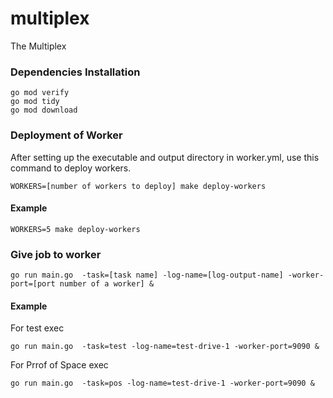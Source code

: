 # multiplex
The Multiplex

### Dependencies Installation
```
go mod verify 
go mod tidy
go mod download
```

### Deployment of Worker
After setting up the executable and output directory in worker.yml, 
use this command to deploy workers.

```
WORKERS=[number of workers to deploy] make deploy-workers
```
#### Example

```
WORKERS=5 make deploy-workers
```

### Give job to worker
```
go run main.go  -task=[task name] -log-name=[log-output-name] -worker-port=[port number of a worker] &
```
#### Example
For test exec
```
go run main.go  -task=test -log-name=test-drive-1 -worker-port=9090 &
```

For Prrof of Space exec
```
go run main.go  -task=pos -log-name=test-drive-1 -worker-port=9090 &
```

